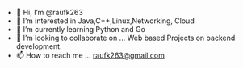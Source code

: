 - 👋 Hi, I’m @raufk263
- 👀 I’m interested in Java,C++,Linux,Networking, Cloud
- 🌱 I’m currently learning Python and Go
- 💞️ I’m looking to collaborate on ... Web based Projects on backend development.
- 📫 How to reach me ... raufk263@gmail.com

<!---
raufk263/raufk263 is a ✨ special ✨ repository because its `README.md` (this file) appears on your GitHub profile.
You can click the Preview link to take a look at your changes.
--->
